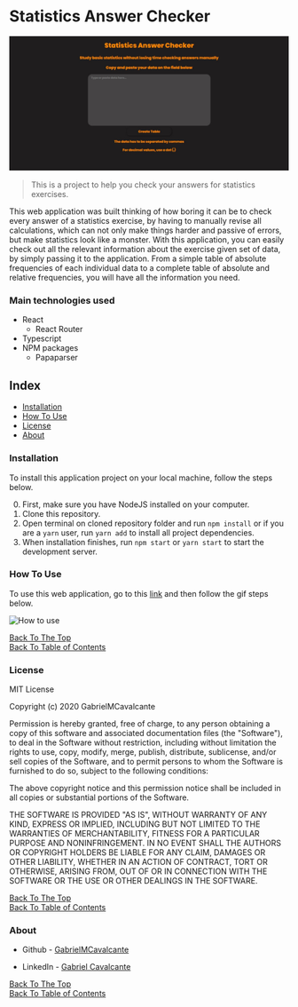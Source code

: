 # Statistics Answer Checker

![Project Image](src/github/frontpage.jpg)

> This is a project to help you check your answers for statistics exercises.

This web application was built thinking of how boring it can be to check every answer
of a statistics exercise, by having to manually revise all calculations, which can not
only make things harder and passive of errors, but make statistics look like a monster.
With this application, you can easily check out all the relevant information about the
exercise given set of data, by simply passing it to the application. From a simple table of absolute frequencies of each individual data to a complete table of absolute and relative frequencies, you will have all the information you need.

### Main technologies used

- React
    - React Router
- Typescript
- NPM packages
    - Papaparser

## Index

- [Installation](#installation)
- [How To Use](#how-to-use)
- [License](#license)
- [About](#about)

### Installation
To install this application project on your local machine, follow the steps below.

0. First, make sure you have NodeJS installed on your computer.
1. Clone this repository.
1. Open terminal on cloned repository folder and run `npm install` or if you are a `yarn` user, run `yarn add` to install all project dependencies.
1. When installation finishes, run `npm start` or `yarn start` to start the development server.

### How To Use

To use this web application, go to this [link](https://google.com) and then follow the gif steps below.

![How to use](img/results.gif)

[Back To The Top](#statistics-answer-checker)<br>
[Back To Table of Contents](#index)

### License

MIT License

Copyright (c) 2020 GabrielMCavalcante

Permission is hereby granted, free of charge, to any person obtaining a copy
of this software and associated documentation files (the "Software"), to deal
in the Software without restriction, including without limitation the rights
to use, copy, modify, merge, publish, distribute, sublicense, and/or sell
copies of the Software, and to permit persons to whom the Software is
furnished to do so, subject to the following conditions:

The above copyright notice and this permission notice shall be included in all
copies or substantial portions of the Software.

THE SOFTWARE IS PROVIDED "AS IS", WITHOUT WARRANTY OF ANY KIND, EXPRESS OR
IMPLIED, INCLUDING BUT NOT LIMITED TO THE WARRANTIES OF MERCHANTABILITY,
FITNESS FOR A PARTICULAR PURPOSE AND NONINFRINGEMENT. IN NO EVENT SHALL THE
AUTHORS OR COPYRIGHT HOLDERS BE LIABLE FOR ANY CLAIM, DAMAGES OR OTHER
LIABILITY, WHETHER IN AN ACTION OF CONTRACT, TORT OR OTHERWISE, ARISING FROM,
OUT OF OR IN CONNECTION WITH THE SOFTWARE OR THE USE OR OTHER DEALINGS IN THE
SOFTWARE.

[Back To The Top](#statistics-answer-checker)<br>
[Back To Table of Contents](#index)

### About

- Github - [GabrielMCavalcante](https://github.com/GabrielMCavalcante)

- LinkedIn - [Gabriel Cavalcante](https://www.linkedin.com/in/gabriel-cavalcante-4182061a2)

[Back To The Top](#statistics-answer-checker)<br>
[Back To Table of Contents](#index)
